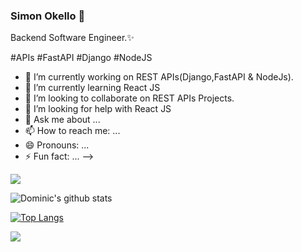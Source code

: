 ### Simon Okello 👋

 Backend Software Engineer.✨
 
 #APIs #FastAPI #Django #NodeJS 


- 🔭 I’m currently working on REST APIs(Django,FastAPI & NodeJs).
- 🌱 I’m currently learning React JS
- 👯 I’m looking to collaborate on REST APIs Projects.
- 🤔 I’m looking for help with React JS 
- 💬 Ask me about ...
- 📫 How to reach me: ...
- 😄 Pronouns: ...
- ⚡ Fun fact: ... -->

![](https://komarev.com/ghpvc/?username=SimonOkello&color=green)

![Dominic's github stats](https://github-readme-stats.vercel.app/api?username=SimonOkello&theme=merko&layout=compact&count_private=true&show_icons=true)


[![Top Langs](https://github-readme-stats.vercel.app/api/top-langs/?username=SimonOkello&layout=compact&theme=merko&langs_count=10)](https://github.com/SimonOkello/github-readme-stats)


<img src='https://github-profile-trophy.vercel.app/?username=SimonOkello&theme=tokyonight' >
